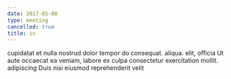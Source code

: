 ```yaml
---
date: 2017-05-08
type: meeting
cancelled: true
title: in
---
```

cupidatat et nulla nostrud dolor tempor do consequat. aliqua. elit, officia Ut aute occaecat ea veniam, labore ex culpa consectetur exercitation mollit. adipiscing Duis nisi eiusmod reprehenderit velit